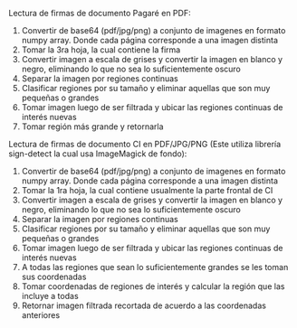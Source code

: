 Lectura de firmas de documento Pagaré en PDF:

1. Convertir de base64 (pdf/jpg/png) a conjunto de imagenes en formato numpy array. Donde cada página corresponde a una imagen distinta
2. Tomar la 3ra hoja, la cual contiene la firma
3. Convertir imagen a escala de grises y convertir la imagen en blanco y negro, eliminando lo que no sea lo suficientemente oscuro
4. Separar la imagen por regiones continuas
5. Clasificar regiones por su tamaño y eliminar aquellas que son muy pequeñas o grandes
6. Tomar imagen luego de ser filtrada y ubicar las regiones continuas de interés nuevas
7. Tomar región más grande y retornarla

Lectura de firmas de documento CI en PDF/JPG/PNG (Este utiliza librería sign-detect la cual usa ImageMagick de fondo):

1. Convertir de base64 (pdf/jpg/png) a conjunto de imagenes en formato numpy array. Donde cada página corresponde a una imagen distinta
2. Tomar la 1ra hoja, la cual contiene usualmente la parte frontal de CI
3. Convertir imagen a escala de grises y convertir la imagen en blanco y negro, eliminando lo que no sea lo suficientemente oscuro
4. Separar la imagen por regiones continuas
5. Clasificar regiones por su tamaño y eliminar aquellas que son muy pequeñas o grandes
6. Tomar imagen luego de ser filtrada y ubicar las regiones continuas de interés nuevas
7. A todas las regiones que sean lo suficientemente grandes se les toman sus coordenadas
8. Tomar coordenadas de regiones de interés y calcular la región que las incluye a todas
9. Retornar imagen filtrada recortada de acuerdo a las coordenadas anteriores